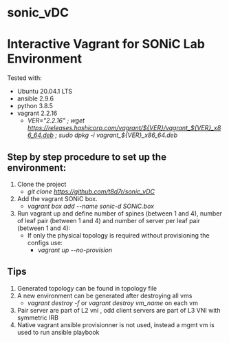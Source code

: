# sonic_vDC
# Interactive Vagrant for SONiC Lab Environment
Tested with:
   * Ubuntu 20.04.1 LTS
   * ansible 2.9.6
   * python 3.8.5 
   * vagrant 2.2.16
      * *VER="2.2.16" ; wget https://releases.hashicorp.com/vagrant/${VER}/vagrant_${VER}_x86_64.deb ; sudo dpkg -i vagrant_${VER}_x86_64.deb*

## Step by step procedure to set up the environment: 
1. Clone the project
   * *git clone https://github.com/t8d7r/sonic_vDC*
2. Add the vagrant SONiC box.
   * *vagrant box add --name sonic-d SONiC.box*
3. Run vagrant up and define number of spines (between 1 and 4), number of leaf pair (between 1 and 4) and number of server per leaf pair (between 1 and 4):
   * If only the physical topology is required without provisioning the configs use:
       * *vagrant up --no-provision*

## Tips 
1. Generated topology can be found in topology file
2. A new environment can be generated after destroying all vms 
   * *vagrant destroy -f* or *vagrant destroy vm_name* on each vm
3. Pair server are part of L2 vni , odd client servers are part of L3 VNI with symmetric IRB
4. Native vagrant ansible provisionner is not used, instead a mgmt vm is used to run ansible playbook  

